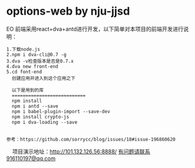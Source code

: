 # options-web by nju-jjsd
EO 前端采用react+dva+antd进行开发，以下简单对本项目的前端开发进行说明：
    
    1.下载node.js
    2.npm i dva-cli@0.7 -g
    3.dva -v检查版本是否是0.7.x
    4.dva new front-end
    5.cd font-end
      创建应用并进入到这个应用之下
      
      以下是用到的库
      ===========================
      npm install
      npm i antd --save
      npm i babel-plugin-import --save-dev
      npm install crypto-js
      npm i dva-loading --save
      
   
    参考：https://github.com/sorrycc/blog/issues/18#issue-196860620   
    
    
    
    
项目演示地址：http://101.132.126.56:8888/
有问题请联系916110197@qq.com
